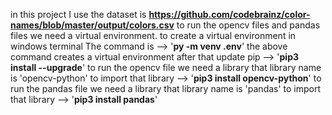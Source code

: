 in this project I use the dataset is **https://github.com/codebrainz/color-names/blob/master/output/colors.csv**
to run the opencv files and pandas files we need a virtual environment.
to create a virtual environment in windows terminal
The command is --> '**py -m venv .env**'
the above command creates a virtual environment
after that update pip --> '**pip3 install --upgrade**'
to run the opencv file we need a library that library name is 'opencv-python' to import that library --> '**pip3 install opencv-python**'
to run the pandas file we need a library that library name is 'pandas' to import that library --> '**pip3 install pandas**'
